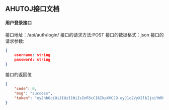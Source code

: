 ## AHUTOJ接口文档

#### 用户登录接口
接口地址：/api/auth/login/
接口的请求方法:POST
接口的数据格式：json
接口的请求参数:
```json
{
    username: string
    password: string
}
```
接口的返回值
```json
{
    "code": 0,
    "msg": "success",
    "token": "eyJhbGciOiJIUzI1NiIsInR5cCI6IkpXVCJ9.eyJ1c2VyX2lkIjoiYWRtaW4iLCJleHAiOjE2NTczNzYxMzEsImlzcyI6ImFodXRvaiJ9.DnM0dQ0BDDcH78PUV50PxfQwg7dLAaQovOcpvMeTaO0"
}
```

